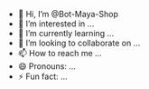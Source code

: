 - 👋 Hi, I’m @Bot-Maya-Shop
- 👀 I’m interested in ...
- 🌱 I’m currently learning ...
- 💞️ I’m looking to collaborate on ...
- 📫 How to reach me ...
- 😄 Pronouns: ...
- ⚡ Fun fact: ...

<!---
Bot-Maya-Shop/Bot-Maya-Shop is a ✨ special ✨ repository because its `README.md` (this file) appears on your GitHub profile.
You can click the Preview link to take a look at your changes.
--->
